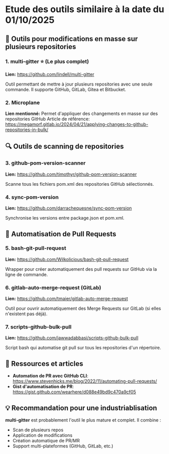 # Etude des outils similaire à la date du 01/10/2025

## 🎯 Outils pour modifications en masse sur plusieurs repositories

### **1. multi-gitter** ⭐ (Le plus complet)
**Lien:** https://github.com/lindell/multi-gitter

Outil permettant de mettre à jour plusieurs repositories avec une seule commande. Il supporte GitHub, GitLab, Gitea et Bitbucket.

### **2. Microplane**
**Lien mentionné:** Permet d'appliquer des changements en masse sur des repositories GitHub
Article de référence: https://megamorf.gitlab.io/2024/04/21/applying-changes-to-github-repositories-in-bulk/

## 🔍 Outils de scanning de repositories

### **3. github-pom-version-scanner**
**Lien:** https://github.com/timothyr/github-pom-version-scanner

Scanne tous les fichiers pom.xml des repositories GitHub sélectionnés.

### **4. sync-pom-version**
**Lien:** https://github.com/darrachequesne/sync-pom-version

Synchronise les versions entre package.json et pom.xml.

## 🤖 Automatisation de Pull Requests

### **5. bash-git-pull-request**
**Lien:** https://github.com/Wilkolicious/bash-git-pull-request

Wrapper pour créer automatiquement des pull requests sur GitHub via la ligne de commande.

### **6. gitlab-auto-merge-request** (GitLab)
**Lien:** https://github.com/tmaier/gitlab-auto-merge-request

Outil pour ouvrir automatiquement des Merge Requests sur GitLab (si elles n'existent pas déjà).

### **7. scripts-github-bulk-pull**
**Lien:** https://github.com/jawwadabbasi/scripts-github-bulk-pull

Script bash qui automatise git pull sur tous les repositories d'un répertoire.

## 📝 Ressources et articles

- **Automation de PR avec GitHub CLI**: https://www.stevenhicks.me/blog/2022/11/automating-pull-requests/
- **Gist d'automatisation de PR**: https://gist.github.com/wearhere/d088e49bd9c470a9cf05

## 💡 Recommandation pour une industriablisation 

**multi-gitter** est probablement l'outil le plus mature et complet. Il combine :
- Scan de plusieurs repos
- Application de modifications
- Création automatique de PR/MR
- Support multi-plateformes (GitHub, GitLab, etc.)
